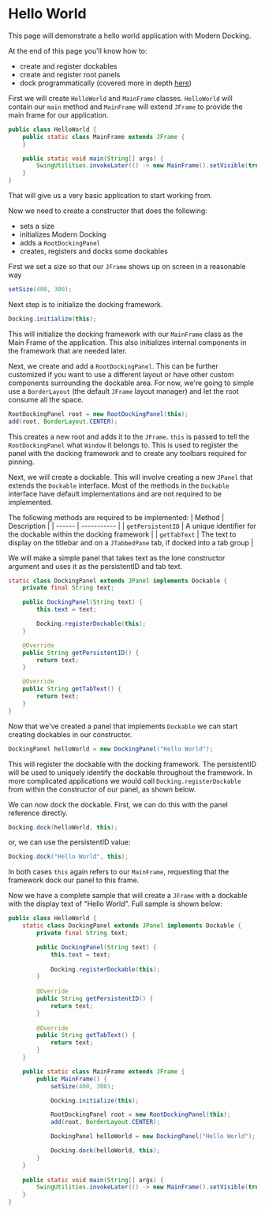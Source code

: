 # Hello World

This page will demonstrate a hello world application with Modern Docking.

At the end of this page you'll know how to:
* create and register dockables
* create and register root panels
* dock programmatically (covered more in depth [here](Docking-Programatically.md))

First we will create `HelloWorld` and `MainFrame` classes. `HelloWorld` will contain our `main` method and `MainFrame` will extend `JFrame` to provide the main frame for our application.

```java
public class HelloWorld {
    public static class MainFrame extends JFrame {
    }

    public static void main(String[] args) {
        SwingUtilities.invokeLater(() -> new MainFrame().setVisible(true));
    }
}
```

That will give us a very basic application to start working from.

Now we need to create a constructor that does the following:
* sets a size
* initializes Modern Docking
* adds a `RootDockingPanel`
* creates, registers and docks some dockables

First we set a size so that our `JFrame` shows up on screen in a reasonable way

```java
setSize(400, 300);
```

Next step is to initialize the docking framework.

```java
Docking.initialize(this);
```

This will initialize the docking framework with our `MainFrame` class as the Main Frame of the application. This also initializes internal components in the framework that are needed later.

Next, we create and add a `RootDockingPanel`. This can be further customized if you want to use a different layout or have other custom components surrounding the dockable area. For now, we're going to simple use a `BorderLayout` (the default `JFrame` layout manager) and let the root consume all the space.

```java
RootDockingPanel root = new RootDockingPanel(this);
add(root, BorderLayout.CENTER);
```

This creates a new root and adds it to the `JFrame`. `this` is passed to tell the `RootDockingPanel` what `Window` it belongs to. This is used to register the panel with the docking framework and to create any toolbars required for pinning.

Next, we will create a dockable. This will involve creating a new `JPanel` that extends the `Dockable` interface. Most of the methods in the `Dockable` interface have default implementations and are not required to be implemented.

The following methods are required to be implemented:
| Method | Description |
| ------ | ----------- |
| `getPersistentID` | A unique identifier for the dockable within the docking framework |
| `getTabText` | The text to display on the titlebar and on a `JTabbedPane` tab, if docked into a tab group |

We will make a simple panel that takes text as the lone constructor argument and uses it as the persistentID and tab text.

```java
static class DockingPanel extends JPanel implements Dockable {
    private final String text;

    public DockingPanel(String text) {
        this.text = text;

        Docking.registerDockable(this);
    }

    @Override
    public String getPersistentID() {
        return text;
    }

    @Override
    public String getTabText() {
        return text;
    }
}
```

Now that we've created a panel that implements `Dockable` we can start creating dockables in our constructor.

```java
DockingPanel helloWorld = new DockingPanel("Hello World");
```

This will register the dockable with the docking framework. The persistentID will be used to uniquely identify the dockable throughout the framework. In more complicated applications we would call `Docking.registerDockable` from within the constructor of our panel, as shown below.

We can now dock the dockable. First, we can do this with the panel reference directly.

```java
Docking.dock(helloWorld, this);
```

or, we can use the persistentID value:

```java
Docking.dock("Hello World", this);
```

In both cases `this` again refers to our `MainFrame`, requesting that the framework dock our panel to this frame.

Now we have a complete sample that will create a `JFrame` with a dockable with the display text of "Hello World". Full sample is shown below:

```java
public class HelloWorld {
    static class DockingPanel extends JPanel implements Dockable {
        private final String text;

        public DockingPanel(String text) {
            this.text = text;
            
            Docking.registerDockable(this);
        }
        
        @Override
        public String getPersistentID() {
            return text;
        }
        
        @Override
        public String getTabText() {
            return text;
        }
    }

    public static class MainFrame extends JFrame {
        public MainFrame() {
            setSize(400, 300);

            Docking.initialize(this);

            RootDockingPanel root = new RootDockingPanel(this);
            add(root, BorderLayout.CENTER);

            DockingPanel helloWorld = new DockingPanel("Hello World");

            Docking.dock(helloWorld, this);
        }
    }
    
    public static void main(String[] args) {
        SwingUtilities.invokeLater(() -> new MainFrame().setVisible(true));
    }
}
```